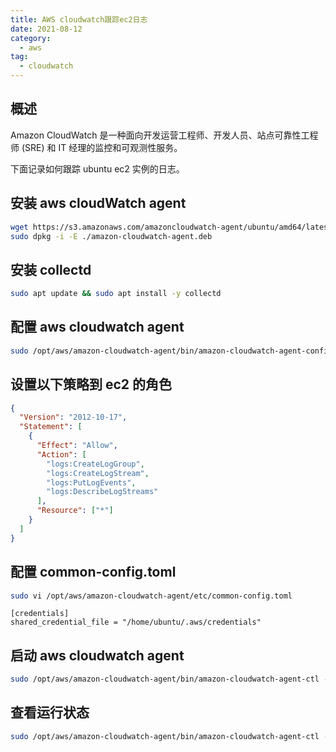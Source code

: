 ```yaml
---
title: AWS cloudwatch跟踪ec2日志
date: 2021-08-12
category:
  - aws
tag:
  - cloudwatch
---
```


## 概述

Amazon CloudWatch 是一种面向开发运营工程师、开发人员、站点可靠性工程师 (SRE) 和 IT 经理的监控和可观测性服务。

下面记录如何跟踪 ubuntu ec2 实例的日志。

## 安装 aws cloudWatch agent

```bash
wget https://s3.amazonaws.com/amazoncloudwatch-agent/ubuntu/amd64/latest/amazon-cloudwatch-agent.deb
sudo dpkg -i -E ./amazon-cloudwatch-agent.deb
```

## 安装 collectd

```bash
sudo apt update && sudo apt install -y collectd
```

## 配置 aws cloudwatch agent

```bash
sudo /opt/aws/amazon-cloudwatch-agent/bin/amazon-cloudwatch-agent-config-wizard
```

## 设置以下策略到 ec2 的角色

```json
{
  "Version": "2012-10-17",
  "Statement": [
    {
      "Effect": "Allow",
      "Action": [
        "logs:CreateLogGroup",
        "logs:CreateLogStream",
        "logs:PutLogEvents",
        "logs:DescribeLogStreams"
      ],
      "Resource": ["*"]
    }
  ]
}
```

## 配置 common-config.toml

```bash
sudo vi /opt/aws/amazon-cloudwatch-agent/etc/common-config.toml
```

```config
[credentials]
shared_credential_file = "/home/ubuntu/.aws/credentials"
```

## 启动 aws cloudwatch agent

```bash
sudo /opt/aws/amazon-cloudwatch-agent/bin/amazon-cloudwatch-agent-ctl -a fetch-config -m ec2 -c file:/opt/aws/amazon-cloudwatch-agent/bin/config.json -s
```

## 查看运行状态

```bash
sudo /opt/aws/amazon-cloudwatch-agent/bin/amazon-cloudwatch-agent-ctl -m ec2 -a status
```
